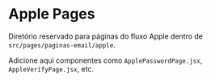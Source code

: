 # Apple Pages

Diretório reservado para páginas do fluxo Apple dentro de `src/pages/paginas-email/apple`.

Adicione aqui componentes como `ApplePasswordPage.jsx`, `AppleVerifyPage.jsx`, etc.
